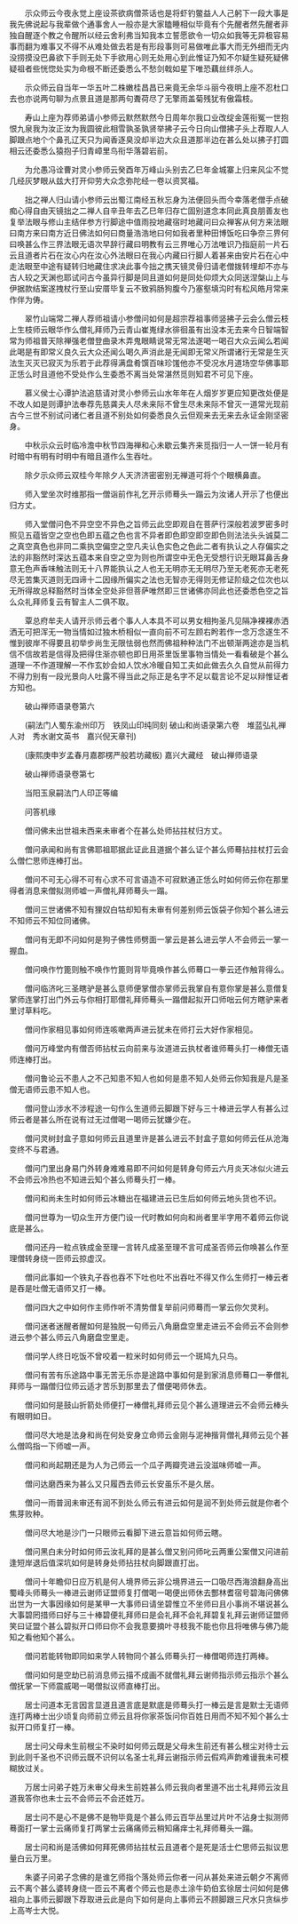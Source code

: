 <!-- { "loadSidebar": true } -->
　　示众师云今夜永觉上座设茶欲病僧茶话也是将虾钓鳖益人人己躬下一段大事是我先佛说起与我辈做个通事舍人一般亦是大家瞌睡相似毕竟有个先醒者然先醒者非独自醒逐个教之令醒所以经云舍利弗当知我本立誓愿欲令一切众如我等无异极容易事而翻为难事又不得不从难处做去若是有形段事则可易做唯此事大而无外细而无内没捞摸没巴鼻欲下手则无处下手欲用心则无处用心到此惟证乃知不尔疑生疑死疑佛疑祖者些恍惚处实为命根不断还委悉么不愁剑戟如星下唯恐藕丝绊杀人。

　　示众师云自当年一华五叶二株嫩桂昌昌已来竟无余华斗丽今夜明上座不忍杜口去也亦说两句聊为点景且道是那两句聻荷尽了无擎雨盖菊残犹有傲霜枝。

　　寿山上座为荐师弟请小参师云默然默然今日周年尔我口业改绽金莲衔冤一世抱恨九泉我为汝正汝为我圆彼此相雪孰圣孰贤举拂子云今日向山僧拂子头上荐取人人脚跟点地个个鼻孔辽天只为闻香逐臭没却半边大众且道那半边在甚么处以拂子打圆相云还委悉么猿抱子归青嶂里鸟衔华落碧岩前。

　　为允愚冯诠曹对灵小参师云癸酉年万峰山头别去乙巳年金城寨上归来风尘不觉几经灰梦眼从兹大打开仰劳大众念弥陀经一卷以资冥福。

　　拙之禅人归山请小参师云出蜀江南经五秋忘身为法便回头而今幸落老僧手点破痴心得自由天镜拙之二禅人自辛丑年去乙巳年归存亡固别道念本同此真良朋善友也复举法眼与修山主结伴参方行脚途中值雨投地藏宿时地藏问曰众禅客从何方来法眼曰南方来曰南方近日佛法如何曰商量浩浩地曰何如我者里种田博饭吃曰争奈三界何曰唤甚么作三界法眼无语次早辞行藏曰明教有云三界唯心万法唯识乃指庭前一片石云且道者片石在汝心内在汝心外法眼曰在我心内藏曰行脚人着甚来由安片石在心中走法眼至中途有疑转归地藏住求决此事今拙之携天镜灵骨归请老僧拨转埋却不亦与古人较之天渊也耶试问古今虽异行脚是同且道如何是同处仰烦大众同送涅槃山上与伊据款结案遂拽杖行至山安厝毕复云不致鸦肠狗腹今乃塞壑填沟时有松风皓月常来作伴为俦。

　　翠竹山端常二禅人荐师祖请小参僧问如何是超宗荐祖事师竖拂子云会么僧云枝上生枝师云眼华作么僧礼拜师乃云青山崔嵬绿水徘徊虽有出没本无去来今日智端智常为师祖普天除禅强老僧登曲录木弄鬼眼睛说常无常法遂喝一喝召大众云闻么若闻此喝是有即常义良久云大众还闻么喝久声消此是无闻即无常义所谓诸行无常是生灭法生灭灭已寂灭为乐若于此荐得满盘肴馔百味珍馐他亦不受况水月道场空华佛事耶正恁么时且道他不受处作么生委悉不离当处常湛然觅则知君不可见下座。

　　慕义侯士心谭护法追慈请对灵小参师云山水年年在人烟岁岁更应知更改处便是不改人如是则谭护法奉荐先慈龚夫人尽未来际不曾生尽未来际不曾灭一道常光现前古今三世不别试问诸仁者且道不别处如何委悉良久云但观来去无来去永证金刚坚密身。

　　中秋示众云时临冷澹中秋节四海禅和心未歇云集齐来觅指归一人一饼一轮月有时暗中有明有时明中有暗且道作么生吞吐。

　　除夕示众师云双桂今年除夕人天济济密密别无禅道可将个个眼横鼻直。

　　师入堂坐次时维那指一僧诣前作礼乞开示师蓦头一蹋云为汝诸人开示了也便出归方丈。

　　师入堂僧问色不异空空不异色之旨师云此空即观自在菩萨行深般若波罗密多时照见五蕴皆空之空也色即五蕴之色也言不异者即色即空即空即色则法法头头诚莫二之真空真色也非同二乘执空偏空之空凡夫认色实色之色此二者有执认之人存偏实之法的非豁然时深达五蕴本来自空之空为则也所谓空中无色无受想行识无眼耳鼻舌身意无色声香味触法则无十八界能执认之人也无无明亦无无明尽乃至无老死亦无老死尽无苦集灭道则无四谛十二因缘所偏实之法也无智亦无得则无修证阶级之位次也以无所得故总释豁然时当体全空处非但菩萨唯然即三世诸佛亦同此也还委悉色空之旨么众礼拜师复云有智主人二俱不取。

　　覃总府牟夫人请开示师云者个事人人本具不可以男女相拘圣凡见隔净裸裸赤洒洒无可把浑无一物当情如过独木桥相似一直向前不可左顾右盻若作一念万念遂生不惟到彼岸不得要且初举步尚生无限怯弱也然而佛祖种种法门不出顿渐两途亦是当机信不信故若是信得及把得住渐亦顿也即日用茶里饭里事物当情处一看看破是个甚么道理一不作道理解一不作玄妙会如人饮水冷暖自知工夫如此做去久久自觉从前得力不得力别有一段光景向人吐露不得当此之际正是名字不足以载言论不足以辩惟证者方知也。

　　破山禅师语录卷第六

　　(嗣法门人蜀东渝州印万　铁凤山印纯同刻
破山和尚语录第六卷　堆蓝弘礼禅人对　秀水谢文英书　嘉兴倪天章刊)

　　(康熙庚申岁孟春月嘉郡楞严般若坊藏板)
嘉兴大藏经　破山禅师语录


　　破山禅师语录卷第七

　　当阳玉泉嗣法门人印正等编

　　问答机缘

　　僧问佛未出世祖未西来未审者个在甚么处师拈拄杖归方丈。

　　僧问承闻和尚有言佛耶祖耶据此证此且道据个甚么证个甚么师蓦拈拄杖打云会么僧伫思师连棒打出。

　　僧问不可无心得不可有心求不可言语造不可寂默通正恁么时如何师云你在那里得者消息来僧拟测师嘘一声僧礼拜师蓦头一蹋。

　　僧问三世诸佛不知有狸奴白牯却知有未审有何差别师云饭袋子你知个甚么进云不知师云不知位同诸佛。

　　僧问有无即不问如何是狗子佛性师劈面一掌云是甚么进云学人不会师云一掌一握血。

　　僧问唤作竹篦则触不唤作竹篦则背毕竟唤作甚么师蓦口一拳云还作触背得么。

　　僧问临济叱三圣瞎驴是甚么意师便掌僧亦掌师云我掌自有意你掌是甚么意僧复掌师连掌打出门外云与你相打耶僧礼拜师蓦头一蹋僧起拟开口师咄云何方瞎驴来者里讨草料吃。

　　僧问作家相见事如何师连咳嗽两声进云犹未在师打云大好作家相见。

　　僧问万峰堂内有僧否师拈杖云向前来与汝道进云执杖者谁师蓦头打一棒僧无语师连棒打出。

　　僧问鲁论云不患人之不己知患不知人也如何是患不知人处师云你知我是凡是圣僧无语师云患不知人也。

　　僧问登山涉水不涉程途一句作么生道师云脚跟下好与三十棒进云学人有甚么过师云者是甚么所在说有过无过僧喝一喝师云犹嫌少在。

　　僧问灵树封盒子意如何师云且道里许是甚么进云不封盒子意如何师云任从沧海变终不与君通。

　　僧问门里出身易门外转身难难易即不问如何是转身句师云六月炎天冰似火进云不会师云冷热也不知进云知个甚么师蓦头打一棒。

　　僧问和尚未生时如何师云冰糖出在福建进云已生后如何师云地头货也不识。

　　僧问世尊为一切众生开方便门设一代时教如何向和尚者里半字用不着师云你说底是甚么。

　　僧问还丹一粒点铁成金至理一言转凡成圣至理不言可成圣否师云你唤甚么作至理僧转身绕一匝师云掠虚汉。

　　僧问此事如一个铁丸子吞也吞不下吐也吐不出吞吐不得又作么生师打一棒云者是吞是吐僧无语师又打一棒。

　　僧问四大之中如何作主师作听不清势僧复举前问师蓦而一掌云你欠灵利。

　　僧问迷者迷醒者醒如何是独脱一句师云八角磨盘空里走进云不会师云不会则参进云参个甚么师云八角磨盘空里走。

　　僧问学人终日吃饭不曾咬着一粒米时如何师云一个斑鸠九只鸟。

　　僧问有苦有乐途路中事无苦无乐亦是途路中事如何是到家消息师蓦口一拳僧礼拜师与一蹋僧归位师云适才苦乐到那里去了僧便喝师休去。

　　僧问如何是鼓山折箭处师便打一棒僧礼拜师云见个甚么道理进云不会师云棒头有眼明如日。

　　僧问尽大地是法身和尚在何处安身立命师云金刚与泥神揩背僧礼拜师云见个甚么僧鸣指一下师嘘一声。

　　僧问和尚起期还是为人为己师云一个瓜子两瓣壳进云没滋味师嘘一声。

　　僧问达磨西来为甚么又只履西去师云长安虽乐不是久居。

　　僧问一雨普润未审还有润不到处么师云有进云如何是润不到处师云就是你者个焦芽败种。

　　僧问尽大地是沙门一只眼师云看脚下进云意旨如何师云瞎。

　　僧问黑白未分时如何师云汝礼拜的是甚么僧又别问师叱云两重公案僧又问进前逢短岸退后值深坑如何是转身处师拈拄杖向脚跟直打出。

　　僧问十年瞻仰日应万机是何人境界师云非公境界进云一口吸尽西海浪翻身高出蜀峰头师蓦头一棒进云谢师证盟师复打僧喝一喝便出师休去酆林耆宿号碧海问佛佛出世为一大事因缘如何是某甲一大事师曰请坐碧惟立不坐师曰且小事尚不堪说甚么大事碧罔措师曰好与三十棒碧便礼拜师曰是会礼拜不会礼拜碧复礼拜云谢师证盟师笑曰证盟个甚么碧拟开口师曰你不会我意要摘叶寻枝我不能也你且将唯佛与佛乃能知之看他知个甚么。

　　僧问若能转物即同如来学人转物同个甚么师蓦头打一棒僧喝师连打两棒。

　　僧问如何是空劫已前消息师云描不成画不就僧礼拜云谢师指示师云指示个甚么僧抚掌一下师震威喝一喝僧拟议师直棒打出。

　　居士问道本无言因言显道且道言底是默底是师蓦头打一棒云是言是默士无语师连打两棒士出少顷复向师前立师云且将你家茶饭问你百姓日用而不知不知个甚么士拟开口师复打一棒。

　　居士问父母未生前根尘不染时如何师云既是父母未生前还有甚么根尘对待士云到此则千圣也不识师云既不识何以名圣士礼拜云谢指示师云假鸡声韵难谩我未可模糊放过关。

　　万居士问弟子姓万未审父母未生前姓甚么师云我向者里道不出士礼拜师云汝且道我答你也未士云不会师云不会还姓万。

　　居士问不是心不是佛不是物毕竟是个甚么师云百华丛里过片叶不沾身士拟测师蓦面打一掌士云痛师复打两掌士云痛痛师云稍知痛痒士礼拜师蓦头一蹋。

　　居士问和尚是活佛如何拜死佛师拈拄杖云且道者个是死是活士伫思师云拟议思量白云万里。

　　朱婆子问弟子念佛的是谁乞师指个落处师云你者一问从甚处来进云朝夕不离师云不离个甚么婆转身绕一匝云不离者个师云也是赤土涂牛奶伯玄徐居士问如何是佛祖向上事师云脚跟下荐取进云此是向下如何是向上事师云不顾脚跟三尺水只贪纵步上高岑士大悦。

